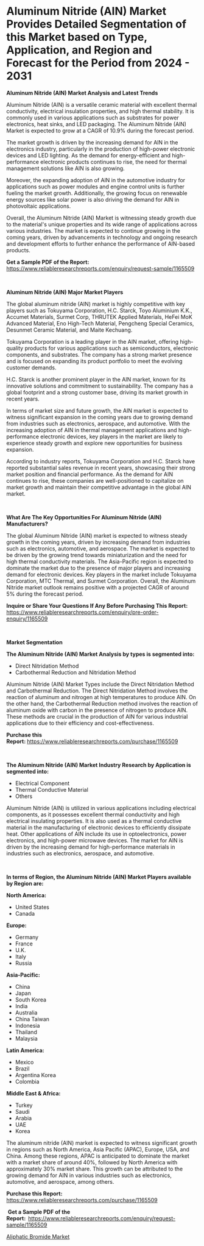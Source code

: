 <p><h1>Aluminum Nitride (AIN) Market Provides Detailed Segmentation of this Market based on Type, Application, and Region and Forecast for the Period from 2024 - 2031</h1></p><p><strong>Aluminum Nitride (AIN) Market Analysis and Latest Trends</strong></p>
<p><p>Aluminum Nitride (AlN) is a versatile ceramic material with excellent thermal conductivity, electrical insulation properties, and high thermal stability. It is commonly used in various applications such as substrates for power electronics, heat sinks, and LED packaging. The Aluminum Nitride (AlN) Market is expected to grow at a CAGR of 10.9% during the forecast period.</p><p>The market growth is driven by the increasing demand for AlN in the electronics industry, particularly in the production of high-power electronic devices and LED lighting. As the demand for energy-efficient and high-performance electronic products continues to rise, the need for thermal management solutions like AlN is also growing.</p><p>Moreover, the expanding adoption of AlN in the automotive industry for applications such as power modules and engine control units is further fueling the market growth. Additionally, the growing focus on renewable energy sources like solar power is also driving the demand for AlN in photovoltaic applications.</p><p>Overall, the Aluminum Nitride (AlN) Market is witnessing steady growth due to the material's unique properties and its wide range of applications across various industries. The market is expected to continue growing in the coming years, driven by advancements in technology and ongoing research and development efforts to further enhance the performance of AlN-based products.</p></p>
<p><strong>Get a Sample PDF of the Report:&nbsp;</strong> <a href="https://www.reliableresearchreports.com/enquiry/request-sample/1165509">https://www.reliableresearchreports.com/enquiry/request-sample/1165509</a></p>
<p>&nbsp;</p>
<p><strong>Aluminum Nitride (AIN) Major Market Players</strong></p>
<p><p>The global aluminum nitride (AIN) market is highly competitive with key players such as Tokuyama Corporation, H.C. Starck, Toyo Aluminium K.K., Accumet Materials, Surmet Corp, THRUTEK Applied Materials, HeFei MoK Advanced Material, Eno High-Tech Material, Pengcheng Special Ceramics, Desunmet Ceramic Material, and Maite Kechuang.</p><p>Tokuyama Corporation is a leading player in the AIN market, offering high-quality products for various applications such as semiconductors, electronic components, and substrates. The company has a strong market presence and is focused on expanding its product portfolio to meet the evolving customer demands.</p><p>H.C. Starck is another prominent player in the AIN market, known for its innovative solutions and commitment to sustainability. The company has a global footprint and a strong customer base, driving its market growth in recent years.</p><p>In terms of market size and future growth, the AIN market is expected to witness significant expansion in the coming years due to growing demand from industries such as electronics, aerospace, and automotive. With the increasing adoption of AIN in thermal management applications and high-performance electronic devices, key players in the market are likely to experience steady growth and explore new opportunities for business expansion.</p><p>According to industry reports, Tokuyama Corporation and H.C. Starck have reported substantial sales revenue in recent years, showcasing their strong market position and financial performance. As the demand for AIN continues to rise, these companies are well-positioned to capitalize on market growth and maintain their competitive advantage in the global AIN market.</p></p>
<p>&nbsp;</p>
<p><strong>What Are The Key Opportunities For Aluminum Nitride (AIN) Manufacturers?</strong></p>
<p><p>The global Aluminum Nitride (AIN) market is expected to witness steady growth in the coming years, driven by increasing demand from industries such as electronics, automotive, and aerospace. The market is expected to be driven by the growing trend towards miniaturization and the need for high thermal conductivity materials. The Asia-Pacific region is expected to dominate the market due to the presence of major players and increasing demand for electronic devices. Key players in the market include Tokuyama Corporation, MTC Thermal, and Surmet Corporation. Overall, the Aluminum Nitride market outlook remains positive with a projected CAGR of around 5% during the forecast period.</p></p>
<p><strong>Inquire or Share Your Questions If Any Before Purchasing This Report:</strong> <a href="https://www.reliableresearchreports.com/enquiry/pre-order-enquiry/1165509">https://www.reliableresearchreports.com/enquiry/pre-order-enquiry/1165509</a></p>
<p>&nbsp;</p>
<p><strong>Market Segmentation</strong></p>
<p><strong>The Aluminum Nitride (AIN) Market Analysis by types is segmented into:</strong></p>
<p><ul><li>Direct Nitridation Method</li><li>Carbothermal Reduction and Nitridation Method</li></ul></p>
<p><p>Aluminum Nitride (AIN) Market Types include the Direct Nitridation Method and Carbothermal Reduction. The Direct Nitridation Method involves the reaction of aluminum and nitrogen at high temperatures to produce AIN. On the other hand, the Carbothermal Reduction method involves the reaction of aluminum oxide with carbon in the presence of nitrogen to produce AIN. These methods are crucial in the production of AIN for various industrial applications due to their efficiency and cost-effectiveness.</p></p>
<p><strong>Purchase this Report:&nbsp;</strong><a href="https://www.reliableresearchreports.com/purchase/1165509">https://www.reliableresearchreports.com/purchase/1165509</a></p>
<p>&nbsp;</p>
<p><strong>The Aluminum Nitride (AIN) Market Industry Research by Application is segmented into:</strong></p>
<p><ul><li>Electrical Component</li><li>Thermal Conductive Material</li><li>Others</li></ul></p>
<p><p>Aluminum Nitride (AlN) is utilized in various applications including electrical components, as it possesses excellent thermal conductivity and high electrical insulating properties. It is also used as a thermal conductive material in the manufacturing of electronic devices to efficiently dissipate heat. Other applications of AlN include its use in optoelectronics, power electronics, and high-power microwave devices. The market for AlN is driven by the increasing demand for high-performance materials in industries such as electronics, aerospace, and automotive.</p></p>
<p>&nbsp;</p>
<p><strong>In terms of Region, the Aluminum Nitride (AIN) Market Players available by Region are:</strong></p>
<p>
    <p> <strong> North America: </strong>
        <ul>
            <li>United States</li>
            <li>Canada</li>
        </ul>
        </p> 
    <p> <strong> Europe: </strong>
        <ul>
            <li>Germany</li>
            <li>France</li>
            <li>U.K.</li>
            <li>Italy</li>
            <li>Russia</li>
        </ul>
        </p> 
    <p> <strong> Asia-Pacific: </strong>
        <ul>
            <li>China</li>
            <li>Japan</li>
            <li>South Korea</li>
            <li>India</li>
            <li>Australia</li>
            <li>China Taiwan</li>
            <li>Indonesia</li>
            <li>Thailand</li>
            <li>Malaysia</li>
        </ul>
        </p> 
    <p> <strong> Latin America: </strong>
        <ul>
            <li>Mexico</li>
            <li>Brazil</li>
            <li>Argentina Korea</li>
            <li>Colombia</li>
        </ul>
        </p> 
    <p> <strong> Middle East & Africa: </strong>
        <ul>
            <li>Turkey</li>
            <li>Saudi</li>
            <li>Arabia</li>
            <li>UAE</li>
            <li>Korea</li>
        </ul>
    </p>
    </p>
<p><p>The aluminum nitride (AIN) market is expected to witness significant growth in regions such as North America, Asia Pacific (APAC), Europe, USA, and China. Among these regions, APAC is anticipated to dominate the market with a market share of around 40%, followed by North America with approximately 30% market share. This growth can be attributed to the growing demand for AIN in various industries such as electronics, automotive, and aerospace, among others.</p></p>
<p><strong>Purchase this Report: </strong><a href="https://www.reliableresearchreports.com/purchase/1165509">https://www.reliableresearchreports.com/purchase/1165509</a></p>
<p>&nbsp;<strong>Get a Sample PDF of the Report:&nbsp;&nbsp;</strong><a href="https://www.reliableresearchreports.com/enquiry/request-sample/1165509">https://www.reliableresearchreports.com/enquiry/request-sample/1165509</a></p>
<p><strong></strong></p>
<p><p><a href="https://meowing-canidae-761.notion.site/Decoding-the-Aliphatic-Bromide-Market-A-Deep-Dive-into-the-Latest-Market-Trends-Market-Segmentatio-988e6880de004b29b9dd6dd1b07bc428">Aliphatic Bromide Market</a></p></p>